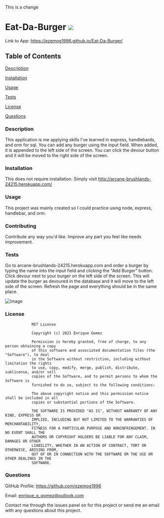 This is a change

# Eat-Da-Burger ![](https://img.shields.io/badge/license-MIT-green)

Link to App: https://ezemog1996.github.io/Eat-Da-Burger/

## Table of Contents

[Description](https://github.com/ezemog1996/Eat-Da-Burger#description)

[Installation](https://github.com/ezemog1996/Eat-Da-Burger#installation)

[Usage](https://github.com/ezemog1996/Eat-Da-Burger#usage)

[Tests](https://github.com/ezemog1996/Eat-Da-Burger#tests)

[License](https://github.com/ezemog1996/Eat-Da-Burger#license)

[Questions](https://github.com/ezemog1996/Eat-Da-Burger#questions)

### Description

This application is me applying skills I've learned in express, handlebards, and orm for sql. You can add any burger using the input field. When added, it is appended to the left side of the screen. You can click the devour button and it will be moved to the right side of the screen.

### Installation

This does not require installation. Simply visit http://arcane-brushlands-24215.herokuapp.com/

### Usage

This project was mainly created so I could practice using node, express, handlebar, and orm.

### Contributing

Contribute any way you'd like. Improve any part you feel like needs improvement.

### Tests

Go to arcane-brushlands-24215.herokuapp.com and order a burger by typing the name into the input field and clicking the "Add Burger" button. Click devour next to your burger on the left side of the screen. This will update the burger as devoured in the database and it will move to the left side of the screen. Refresh the page and everything should be in the same place.

![image](https://user-images.githubusercontent.com/71483178/104638374-1137d980-5674-11eb-88df-5c5baf4d30be.png)

### License


                MIT License

                Copyright (c) 2021 Enrique Gomez
                
                Permission is hereby granted, free of charge, to any person obtaining a copy
                of this software and associated documentation files (the "Software"), to deal
                in the Software without restriction, including without limitation the rights
                to use, copy, modify, merge, publish, distribute, sublicense, and/or sell
                copies of the Software, and to permit persons to whom the Software is
                furnished to do so, subject to the following conditions:
                
                The above copyright notice and this permission notice shall be included in all
                copies or substantial portions of the Software.
                
                THE SOFTWARE IS PROVIDED "AS IS", WITHOUT WARRANTY OF ANY KIND, EXPRESS OR
                IMPLIED, INCLUDING BUT NOT LIMITED TO THE WARRANTIES OF MERCHANTABILITY,
                FITNESS FOR A PARTICULAR PURPOSE AND NONINFRINGEMENT. IN NO EVENT SHALL THE
                AUTHORS OR COPYRIGHT HOLDERS BE LIABLE FOR ANY CLAIM, DAMAGES OR OTHER
                LIABILITY, WHETHER IN AN ACTION OF CONTRACT, TORT OR OTHERWISE, ARISING FROM,
                OUT OF OR IN CONNECTION WITH THE SOFTWARE OR THE USE OR OTHER DEALINGS IN THE
                SOFTWARE.

### Questions

GitHub Profile: https://github.com/ezemog1996

Email: enrique_g_gomez@outlook.com 

Contact me through the issues panel on for this project or send me an email with any questions about this project.
